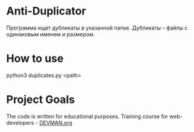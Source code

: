 # Anti-Duplicator

Программа ищет дубликаты в указанной папке. Дубликаты – файлы с одинаковым именем и размером.

# How to use

python3 duplicates.py \<path\>

# Project Goals

The code is written for educational purposes. Training course for web-developers - [DEVMAN.org](https://devman.org)
